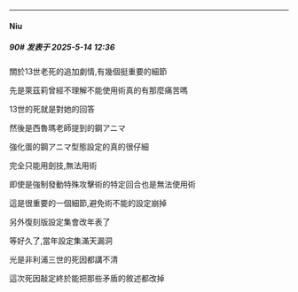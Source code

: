 ﻿
*****

####  Niu  
##### 90#       发表于 2025-5-14 12:36

關於13世老死的追加劇情,有幾個挺重要的細節

先是萊茲莉曾經不理解不能使用術真的有那麼痛苦嗎

13世的死就是對她的回答

然後是西魯瑪老師提到的鋼アニマ

強化蛋的鋼アニマ型態設定的真的很仔細

完全只能用劍技,無法用術

即使是強制發動特殊攻擊術的特定回合也是無法使用術

這是很重要的一個細節,避免術不能的設定崩掉

另外復刻版設定集會改年表了

等好久了,當年設定集滿天漏洞

光是非利浦三世的死因都講不清

這次死因敲定終於能把那些矛盾的敘述都改掉

